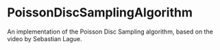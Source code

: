 # PoissonDiscSamplingAlgorithm
An implementation of the Poisson Disc Sampling algorithm, based on the video by Sebastian Lague.
